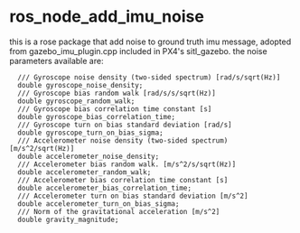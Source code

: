 # ros_node_add_imu_noise
this is a rose package that add noise to ground truth imu message, adopted from gazebo_imu_plugin.cpp included in PX4's sitl_gazebo. the noise parameters available are:
```
  /// Gyroscope noise density (two-sided spectrum) [rad/s/sqrt(Hz)]
  double gyroscope_noise_density;
  /// Gyroscope bias random walk [rad/s/s/sqrt(Hz)]
  double gyroscope_random_walk;
  /// Gyroscope bias correlation time constant [s]
  double gyroscope_bias_correlation_time;
  /// Gyroscope turn on bias standard deviation [rad/s]
  double gyroscope_turn_on_bias_sigma;
  /// Accelerometer noise density (two-sided spectrum) [m/s^2/sqrt(Hz)]
  double accelerometer_noise_density;
  /// Accelerometer bias random walk. [m/s^2/s/sqrt(Hz)]
  double accelerometer_random_walk;
  /// Accelerometer bias correlation time constant [s]
  double accelerometer_bias_correlation_time;
  /// Accelerometer turn on bias standard deviation [m/s^2]
  double accelerometer_turn_on_bias_sigma;
  /// Norm of the gravitational acceleration [m/s^2]
  double gravity_magnitude;
```

